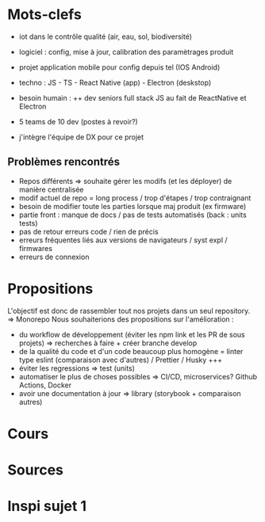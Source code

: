 # Mots-clefs

- iot dans le contrôle qualité (air, eau, sol, biodiversité)
- logiciel : config, mise à jour, calibration des paramètrages produit
- projet application mobile pour config depuis tel (IOS Android)
- techno : JS - TS - React Native (app) - Electron (deskstop)
- besoin humain : ++ dev seniors full stack JS au fait de ReactNative et Electron

- 5 teams de 10 dev (postes à revoir?)
- j'intègre l'équipe de DX pour ce projet

## Problèmes rencontrés
- Repos différents => souhaite gérer les modifs (et les déployer) de manière centralisée
- modif actuel de repo = long process / trop d'étapes / trop contraignant 
- besoin de modifier toute les parties lorsque maj produit (ex firmware)
- partie front : manque de docs / pas de tests automatisés (back : units tests)
- pas de retour erreurs code / rien de précis
- erreurs fréquentes liés aux versions de navigateurs / syst expl / firmwares 
- erreurs de connexion

# Propositions
L'objectif est donc de rassembler tout nos projets dans un seul repository.   => Monorepo
Nous souhaiterions des propositions sur l'amélioration :
- du workflow de développement (éviter les npm link et les PR de sous projets) => recherches à faire + créer branche develop 
- de la qualité du code et d'un code beaucoup plus homogène = linter type eslint (comparaison avec d'autres) / Prettier / Husky +++
- éviter les regressions => test (units)
- automatiser le plus de choses possibles => CI/CD, microservices? Github Actions, Docker
- avoir une documentation à jour => library (storybook + comparaison autres)

# Cours
# Sources
# Inspi sujet 1
